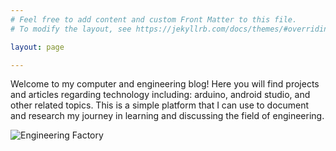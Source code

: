 ```yaml
---
# Feel free to add content and custom Front Matter to this file.
# To modify the layout, see https://jekyllrb.com/docs/themes/#overriding-theme-defaults

layout: page

---
```

Welcome to my computer and engineering blog! Here you will find projects and articles regarding technology including: arduino, android studio, and other related topics.
This is a simple platform that I can use to document and research my journey in learning and discussing the field of engineering. 

![Engineering Factory]({{site.https://ritishpaul.github.io/ritish_blog/}}/assets/images/engineeringfactory.jpg)